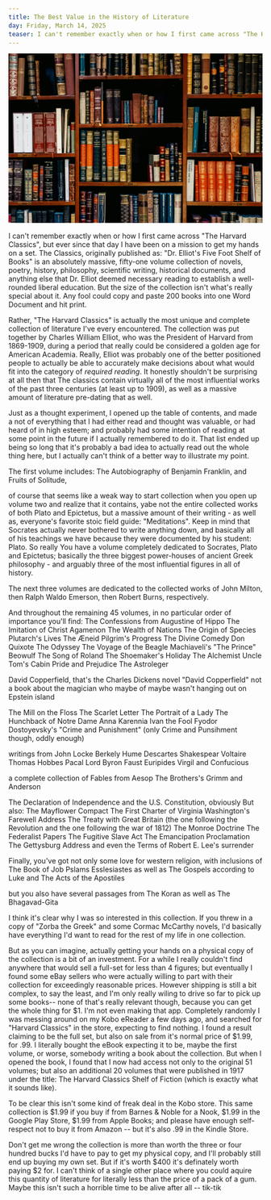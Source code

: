```yaml
---
title: The Best Value in the History of Literature
day: Friday, March 14, 2025
teaser: I can't remember exactly when or how I first came across "The Harvard Classics", but ever since that day I have been on a mission to get my hands on a set. The Classics, originally published as "Dr. Elliot's Five Foot Shelf of Books" is an absolutely massive, fifty-one volume collection of novels, poetry, history, philosophy, scientific writing, historical documents, and anything else that Dr. Elliot deemed necessary reading to establish a well-rounded liberal education. But the size of the collection isn't what's really special about it. Any fool could copy and paste some books into one Word Document and hit print.
---
```


<img src="img/2025-03-15.jpg" alt="some library or something">

I can't remember exactly when or how I first came across "The Harvard Classics", but ever since that day I have been on a mission to get my hands on a set. The Classics, originally published as: "Dr. Elliot's Five Foot Shelf of Books" is an absolutely massive, fifty-one volume collection of novels, poetry, history, philosophy, scientific writing, historical documents, and anything else that Dr. Elliot deemed necessary reading to establish a well-rounded liberal education. But the size of the collection isn't what's really special about it. Any fool could copy and paste 200 books into one Word Document and hit print.

Rather, "The Harvard Classics" is actually the most unique and complete collection of literature I've every encountered. The collection was put together by Charles William Elliot, who was the President of Harvard from 1869-1909, during a period that really could be considered a golden age for American Academia. Really, Elliot was probably one of the better positioned people to actually be able to accurately make decisions about what would fit into the category of *required reading*. It honestly shouldn't be surprising at all then that The classics contain virtually all of the most influential works of the past three centuries (at least up to 1909), as well as a massive amount of literature pre-dating that as well. 

Just as a thought experiment, I opened up the table of contents, and made a not of everything that I had either read and thought was valuable, or had heard of in high esteem; and probably had some intention of reading at some point in the future if I actually remembered to do it. That list ended up being so long that it's probably a bad idea to actually read out the whole thing here, but I actually can't think of a better way to illustrate my point.

The first volume includes: 
The Autobiography of Benjamin Franklin, and 
Fruits of Solitude,

of course that seems like a weak way to start collection when you open up volume two and realize that it contains, yabe not the entire collected works of both Plato and Epictetus, but a massive amount of their writing - as well as, everyone's favorite stoic field guide: "Meditations". Keep in mind that Socrates actually never bothered to write anything down, and basically all of his teachings we have because they were documented by his student: Plato. So really You have a volume completely dedicated to Socrates, Plato and Epictetus; basically the three biggest power-houses of ancient Greek philosophy - and arguably three of the most influential figures in all of history. 

The next three volumes are dedicated to the collected works of John Milton, then Ralph Waldo Emerson, then Robert Burns, respectively.

And throughout the remaining 45 volumes, in no particular order of importance you'll find: 
The Confessions from Augustine of Hippo
The Imitation of Christ
Agamenon 
The Wealth of Nations
The Origin of Species
Plutarch's Lives
The Æneid
Pilgrim's Progress
The Divine Comedy
Don Quixote
The Odyssey
The Voyage of the Beagle
Machiaveli's "The Prince"
Beowulf
The Song of Roland
The Shoemaker's Holiday
The Alchemist
Uncle Tom's Cabin
Pride and Prejudice
The Astroleger

David Copperfield, that's the Charles Dickens novel "David Copperfield" not a book about the magician who maybe of maybe wasn't hanging out on Epstein island

The Mill on the Floss
The Scarlet Letter 
The Portrait of a Lady 
The Hunchback of Notre Dame
Anna Karennia
Ivan the Fool
Fyodor Dostoyevsky's "Crime and Punishment" (only Crime and Punsihment though, oddly enough)

writings from
John Locke
Berkely 
Hume
Descartes
Shakespear
Voltaire
Thomas Hobbes
Pacal
Lord Byron
Faust
Euripides
Virgil and 
Confucious

a complete collection of Fables from 
Aesop
The Brothers's Grimm
and Anderson

The Declaration of Independence and the U.S. Constitution, obviously
But also: 
The Mayflower Compact
The First Charter of Virginia
Washington's Farewell Address
The Treaty with Great Britain (the one following the Revolution and the one following the war of 1812)
The Monroe Doctrine
The Federalist Papers
The Fugitive Slave Act
The Emancipation Proclamation
The Gettysburg Address
and even the Terms of Robert E. Lee's surrender

Finally, you've got not only some love for western religion, with inclusions of 
The Book of Job
Pslams
Esslesiastes
as well as 
The Gospels according to Luke
and The Acts of the Apostiles

but you also have several passages from The Koran 
as well as The Bhagavad-Gita


I think it's clear why I was so interested in this collection. If you threw in a copy of "Zorba the Greek" and some Cormac McCarthy novels, I'd basically have everything I'd want to read for the rest of my life in one collection. 


But as you can imagine, actually getting your hands on a physical copy of the collection is a bit of an investment. For a while I really couldn't find anywhere that would sell a full-set for less than 4 figures; but eventually I found some eBay sellers who were actually willing to part with their collection for exceedingly reasonable prices. However shipping is still a bit complex, to say the least, and I'm only really wiling to drive so far to pick up some books-- none of that's really relevant though, because you can get the whole thing for $1. 
I'm not even making that app. Completely randomly I was messing around on my Kobo eReader a few days ago, and searched for "Harvard Classics" in the store, expecting to find nothing. I found a result claiming to be the full set, but also on sale from it's normal price of $1.99, for .99. I literally bought the eBook expecting it to be, maybe the first volume, or worse, somebody writing a book about the collection. But when I opened the book, I found that I now had access not only to the original 51 volumes; but also an additional 20 volumes that were published in 1917 under the title: The Harvard Classics Shelf of Fiction (which is exactly what it sounds like).

To be clear this isn't some kind of freak deal in the Kobo store. This same collection is $1.99 if you buy if from Barnes & Noble for a Nook, $1.99 in the Google Play Store, $1.99 from Apple Books; and please have enough self-respect not to buy it from Amazon -- but it's also .99 in the Kindle Store. 

Don't get me wrong the collection is more than worth the three or four hundred bucks I'd have to pay to get my physical copy, and I'll probably still end up buying my own set. But if it's worth $400 it's definately worth paying $2 for. I can't think of a single other place where you could aquire this quantity of literature for literally less than the price of a pack of a gum. Maybe this isn't such a horrible time to be alive after all -- tik-tik
